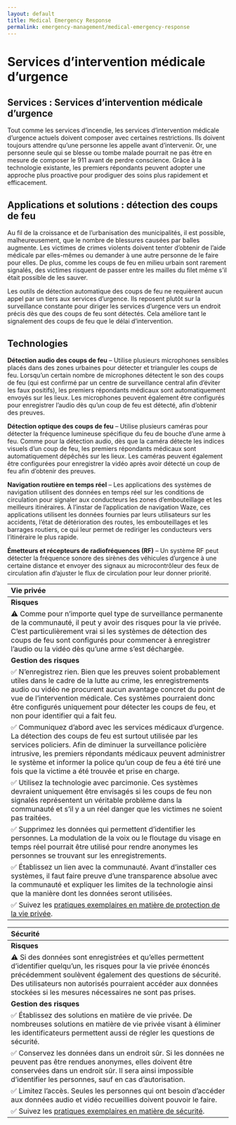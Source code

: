 ```yaml
---
layout: default
title: Medical Emergency Response
permalink: emergency-management/medical-emergency-response
---
```


# Services d’intervention médicale d’urgence

## Services : Services d’intervention médicale d’urgence

Tout comme les services d’incendie, les services d’intervention médicale d’urgence actuels doivent composer avec certaines restrictions. Ils doivent toujours attendre qu’une personne les appelle avant d’intervenir. Or, une personne seule qui se blesse ou tombe malade pourrait ne pas être en mesure de composer le 911 avant de perdre conscience. Grâce à la technologie existante, les premiers répondants peuvent adopter une approche plus proactive pour prodiguer des soins plus rapidement et efficacement.

## Applications et solutions : détection des coups de feu

Au fil de la croissance et de l’urbanisation des municipalités, il est possible, malheureusement, que le nombre de blessures causées par balles augmente. Les victimes de crimes violents doivent tenter d’obtenir de l’aide médicale par elles-mêmes ou demander à une autre personne de le faire pour elles. De plus, comme les coups de feu en milieu urbain sont rarement signalés, des victimes risquent de passer entre les mailles du filet même s’il était possible de les sauver.

Les outils de détection automatique des coups de feu ne requièrent aucun appel par un tiers aux services d’urgence. Ils reposent plutôt sur la surveillance constante pour diriger les services d’urgence vers un endroit précis dès que des coups de feu sont détectés. Cela améliore tant le signalement des coups de feu que le délai d’intervention.

## Technologies

**Détection audio des coups de feu** – Utilise plusieurs microphones sensibles placés dans des zones urbaines pour détecter et trianguler les coups de feu. Lorsqu’un certain nombre de microphones détectent le son des coups de feu \(qui est confirmé par un centre de surveillance central afin d’éviter les faux positifs\), les premiers répondants médicaux sont automatiquement envoyés sur les lieux. Les microphones peuvent également être configurés pour enregistrer l’audio dès qu’un coup de feu est détecté, afin d’obtenir des preuves.

**Détection optique des coups de feu** – Utilise plusieurs caméras pour détecter la fréquence lumineuse spécifique du feu de bouche d’une arme à feu. Comme pour la détection audio, dès que la caméra détecte les indices visuels d’un coup de feu, les premiers répondants médicaux sont automatiquement dépêchés sur les lieux. Les caméras peuvent également être configurées pour enregistrer la vidéo après avoir détecté un coup de feu afin d’obtenir des preuves.

**Navigation routière en temps réel** – Les applications des systèmes de navigation utilisent des données en temps réel sur les conditions de circulation pour signaler aux conducteurs les zones d’embouteillage et les meilleurs itinéraires. À l’instar de l’application de navigation Waze, ces applications utilisent les données fournies par leurs utilisateurs sur les accidents, l’état de détérioration des routes, les embouteillages et les barrages routiers, ce qui leur permet de rediriger les conducteurs vers l’itinéraire le plus rapide.

**Émetteurs et récepteurs de radiofréquences \(RF\)** – Un système RF peut détecter la fréquence sonore des sirènes des véhicules d’urgence à une certaine distance et envoyer des signaux au microcontrôleur des feux de circulation afin d’ajuster le flux de circulation pour leur donner priorité.

| Vie privée |
| :--- |
| **Risques** |
| ⚠ Comme pour n’importe quel type de surveillance permanente de la communauté, il peut y avoir des risques pour la vie privée. C’est particulièrement vrai si les systèmes de détection des coups de feu sont configurés pour commencer à enregistrer l’audio ou la vidéo dès qu’une arme s’est déchargée. |
| **Gestion des risques** |
| ✅ N’enregistrez rien. Bien que les preuves soient probablement utiles dans le cadre de la lutte au crime, les enregistrements audio ou vidéo ne procurent aucun avantage concret du point de vue de l’intervention médicale. Ces systèmes pourraient donc être configurés uniquement pour détecter les coups de feu, et non pour identifier qui a fait feu. |
| ✅ Communiquez d’abord avec les services médicaux d’urgence. La détection des coups de feu est surtout utilisée par les services policiers. Afin de diminuer la surveillance policière intrusive, les premiers répondants médicaux peuvent administrer le système et informer la police qu’un coup de feu a été tiré une fois que la victime a été trouvée et prise en charge. |
| ✅ Utilisez la technologie avec parcimonie. Ces systèmes devraient uniquement être envisagés si les coups de feu non signalés représentent un véritable problème dans la communauté et s’il y a un réel danger que les victimes ne soient pas traitées. |
| ✅ Supprimez les données qui permettent d’identifier les personnes. La modulation de la voix ou le floutage du visage en temps réel pourrait être utilisé pour rendre anonymes les personnes se trouvant sur les enregistrements. |
| ✅ Établissez un lien avec la communauté. Avant d’installer ces systèmes, il faut faire preuve d’une transparence absolue avec la communauté et expliquer les limites de la technologie ainsi que la manière dont les données seront utilisées. |
| ✅ Suivez les [pratiques exemplaires en matière de protection de la vie privée](../meta-issues/privacy.md). |

| Sécurité |
| :--- |
| **Risques** |
| ⚠ Si des données sont enregistrées et qu’elles permettent d’identifier quelqu’un, les risques pour la vie privée énoncés précédemment soulèvent également des questions de sécurité. Des utilisateurs non autorisés pourraient accéder aux données stockées si les mesures nécessaires ne sont pas prises. |
| **Gestion des risques** |
| ✅ Établissez des solutions en matière de vie privée. De nombreuses solutions en matière de vie privée visant à éliminer les identificateurs permettent aussi de régler les questions de sécurité. |
| ✅ Conservez les données dans un endroit sûr. Si les données ne peuvent pas être rendues anonymes, elles doivent être conservées dans un endroit sûr. Il sera ainsi impossible d’identifier les personnes, sauf en cas d’autorisation. |
| ✅ Limitez l’accès. Seules les personnes qui ont besoin d’accéder aux données audio et vidéo recueillies doivent pouvoir le faire. |
| ✅  Suivez les [pratiques exemplaires en matière de sécurité](../meta-issues/security.md). |

